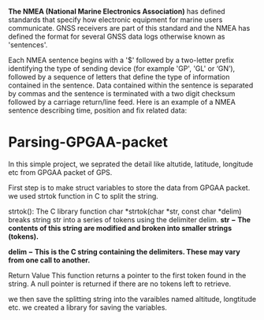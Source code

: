 **The NMEA (National Marine Electronics Association)** has defined standards that specify how electronic equipment for marine users communicate. GNSS receivers are part of this standard and the NMEA has defined the format for several GNSS data logs otherwise known as 'sentences'.

Each NMEA sentence begins with a '$' followed by a two-letter prefix identifying the type of sending device (for example 'GP', 'GL' or ‘GN’), followed by a sequence of letters that define the type of information contained in the sentence. Data contained within the sentence is separated by commas and the sentence is terminated with a two digit checksum followed by a carriage return/line feed. Here is an example of a NMEA sentence describing time, position and fix related data:



# Parsing-GPGAA-packet
In this simple project, we seprated the detail like altutide, latitude, longitude etc from GPGAA packet of GPS. 

First step is to make struct variables to store the data from GPGAA packet. we used strtok function in C to split the string. 

strtok():
The C library function char *strtok(char *str, const char *delim) breaks string str into a series of tokens using the delimiter delim.
**str − The contents of this string are modified and broken into smaller strings (tokens).**

**delim − This is the C string containing the delimiters. These may vary from one call to another.**

Return Value
This function returns a pointer to the first token found in the string. A null pointer is returned if there are no tokens left to retrieve.



we then save the splitting string into the varaibles named altitude, longtitude etc. we created a library for saving the variables. 

